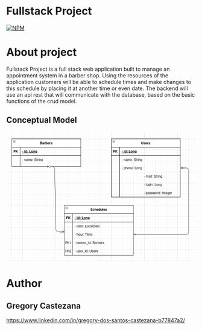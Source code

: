 # Fullstack Project
[![NPM](https://img.shields.io/npm/l/react)](https://github.com/gregorydossantos/projeto-sds3/blob/main/LICENSE) 

# About project

Fullstack Project is a full stack web application built to manage an appointment system in a barber shop. Using the resources of the application customers will be able to schedule times and make changes to this schedule by placing it at another time or even date. The backend will use an api rest that will communicate with the database, based on the basic functions of the crud model.

## Conceptual Model
![Modelo Conceitual](https://github.com/gregorydossantos/fullstack-project/blob/main/assets/img/diagram-class.png)

# Author
## Gregory Castezana
https://www.linkedin.com/in/gregory-dos-santos-castezana-b77847a2/
